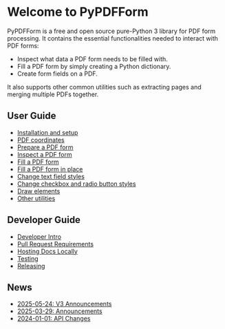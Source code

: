 # Welcome to PyPDFForm

PyPDFForm is a free and open source pure-Python 3 library for PDF form processing. It contains the essential 
functionalities needed to interact with PDF forms:

* Inspect what data a PDF form needs to be filled with.
* Fill a PDF form by simply creating a Python dictionary.
* Create form fields on a PDF.

It also supports other common utilities such as extracting pages and merging multiple PDFs together.

## User Guide

* [Installation and setup](install.md)
* [PDF coordinates](coordinate.md)
* [Prepare a PDF form](prepare.md)
* [Inspect a PDF form](inspect.md)
* [Fill a PDF form](fill.md)
* [Fill a PDF form in place](simple_fill.md)
* [Change text field styles](style.md)
* [Change checkbox and radio button styles](button_style.md)
* [Draw elements](draw.md)
* [Other utilities](utils.md)

## Developer Guide

* [Developer Intro](dev_intro.md)
* [Pull Request Requirements](dev_changes.md)
* [Hosting Docs Locally](dev_doc.md)
* [Testing](dev_test.md)
* [Releasing](dev_release.md)

## News

* [2025-05-24: V3 Announcements](news/2025-05-24.md)
* [2025-03-29: Announcements](news/2025-03-29.md)
* [2024-01-01: API Changes](news/2024-01-01.md)
